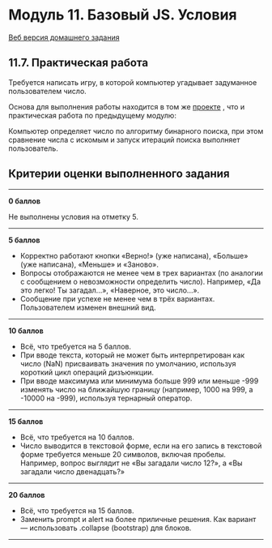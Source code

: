 # Модуль 11. Базовый JS. Условия 

[Веб версия домашнего задания](https://skripkalisa.github.io/SF_PHPWebDev_Part3/Mod11/index.html)

## 11.7. Практическая работа

Требуется написать игру, в которой компьютер угадывает задуманное пользователем число.

Основа для выполнения работы находится в том же [проекте](https://github.com/SkillfactoryCoding/php) , что и практическая работа по предыдущему модулю:

Компьютер определяет число по алгоритму бинарного поиска, при этом сравнение числа с искомым и запуск итераций поиска выполняет пользователь.


## Критерии оценки выполненного задания

---

**0 баллов**

Не выполнены условия на отметку 5.

---

**5 баллов**

  - Корректно работают кнопки «Верно!» (уже написана), «Больше» (уже написана), «Меньше» и «Заново».
  - Вопросы отображаются не менее чем в трех вариантах (по аналогии с сообщением о невозможности определить число). Например, «Да это легко! Ты загадал...», «Наверное, это число...».
  - Сообщение при успехе не менее чем в трёх вариантах. Пользователем изменен внешний вид.

---

**10 баллов**

  - Всё, что требуется на 5 баллов.
  - При вводе текста, который не может быть интерпретирован как число (NaN) присваивать значения по умолчанию, используя короткий цикл операций дизъюнкции.
  - При вводе максимума или минимума больше 999 или меньше -999 изменять число на ближайшую границу (например, 1000 на 999, а -10000 на -999), используя тернарный оператор.

---

**15 баллов**

  - Всё, что требуется на 10 баллов.
  - Число выводится в текстовой форме, если на его запись в текстовой форме требуется меньше 20 символов, включая пробелы. Например, вопрос выглядит не «Вы загадали число 12?», а «Вы загадали число двенадцать?»

---

**20 баллов**

  - Всё, что требуется на 15 баллов.
  - Заменить prompt и alert на более приличные решения. Как вариант — использовать .collapse (bootstrap) для блоков.

---